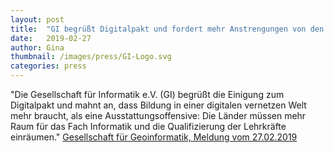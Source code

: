 ```yaml
---
layout: post
title:  "GI begrüßt Digitalpakt und fordert mehr Anstrengungen von den Ländern"
date:   2019-02-27 
author: Gina
thumbnail: /images/press/GI-Logo.svg
categories: press
---
```

"Die Gesellschaft für Informatik e.V. (GI) begrüßt die Einigung zum Digitalpakt und mahnt an, dass Bildung in einer digitalen vernetzen Welt mehr braucht, als eine Ausstattungsoffensive: Die Länder müssen mehr Raum für das Fach Informatik und die Qualifizierung der Lehrkräfte einräumen."
<a href="https://gi.de/meldung/gi-begruesst-digitalpakt-und-fordert-mehr-anstrengungen-von-den-laendern/">Gesellschaft für Geoinformatik, Meldung vom 27.02.2019</a>
